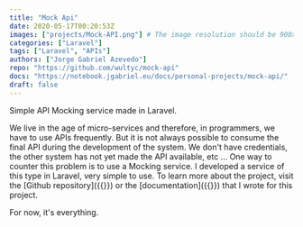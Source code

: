 ```yaml
---
title: "Mock Api"
date: 2020-05-17T00:20:53Z
images: ["projects/Mock-API.png"] # The image resolution should be 900x500 or a proportional resolution
categories: ["Laravel"]
tags: ["Laravel", "APIs"]
authors: ["Jorge Gabriel Azevedo"]
repo: "https://github.com/wultyc/mock-api"
docs: "https://notebook.jgabriel.eu/docs/personal-projects/mock-api/"
draft: false
---
```

Simple API Mocking service made in Laravel.
<!--more-->
We live in the age of micro-services and therefore, in programmers, we have to use APIs frequently. But it is not always possible to consume the final API during the development of the system. We don't have credentials, the other system has not yet made the API available, etc ...
One way to counter this problem is to use a Mocking service. I developed a service of this type in Laravel, very simple to use.
To learn more about the project, visit the [Github repository]({{<param repo>}}) or the [documentation]({{<param docs>}}) that I wrote for this project.

For now, it's everything.